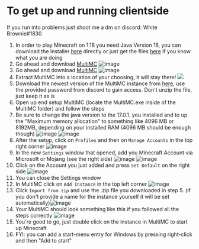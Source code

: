 # To get up and running clientside
If you run into problems just shoot me a dm on discord: White Brownie#1830
1. In order to play Minecraft on 1.18 you need Java Version 16, you can download the installer [here](https://download.oracle.com/java/17/archive/jdk-17.0.1_windows-x64_bin.exe) directly or just get the files [here](https://jdk.java.net/17/) if you know what you are doing
2. Go ahead and download [MultiMC](https://multimc.org/#Download) ![image](https://i.imgur.com/XbypQmH.png)
3. Go ahead and download [MultiMC](https://multimc.org/#Download) ![image](https://i.imgur.com/XbypQmH.png)
4. Extract MultiMC into a location of your choosing, it will stay there! ![](https://i.imgur.com/ZkjaXGR.png)
5. Download the newest version of the MultiMC instance from [here](https://1drv.ms/u/s!AnRpVm46qqDNjdUyINmGchLVMbRdhw?e=vp5coK), use the provided password from discord to gain access. Don't unzip the file, just keep it as is
6. Open up end setup MultiMC (locate the MultiMC.exe inside of the MultiMC folder) and follow the steps
7. Be sure to change the java version to the 17.0.1. you installed and to up the "Maximum memory allocation" to something like 4096 MB or 8192MB, depending on your installed RAM (4096 MB should be enough though) ![image](https://i.imgur.com/fSUFcIv.png) ![image](https://i.imgur.com/cSR3jFc.png)
8. After the setup, click on `Profiles` and then on `Manage Accounts` in the top right corner ![image](https://i.imgur.com/eQQnwh7.png)
9. In the new `Settings` window that opened, add you Minecraft Account via Microsoft or Mojang (see the right side) ![image](https://i.imgur.com/g4Lb2hE.png) ![image](https://i.imgur.com/hD9Xxbk.png)
10. Click on the Account you just added and press `Set Default` on the right side ![image](https://i.imgur.com/1wd86wH.png)
11. You can close the Settings window
12. In MultiMC click on `Add Instance` in the top left corner ![image](https://i.imgur.com/wYS9ZtP.png)
13. Click `Import from zip` and use the .zip file you downloaded in step 5. (if you don't provide a name for the instance yourself it will be set automatically)![image](https://i.imgur.com/vZC9dVd.png)
14. Your MultiMC should look something like this if you followed all the steps correctly ![image](https://i.imgur.com/0G5s1q7.png)
15. You're good to go, just double click on the instance in MultiMC to start up Minecraft
16. FYI: you can add a start-menu entry for Windows by pressing right-click and then "Add to start"
